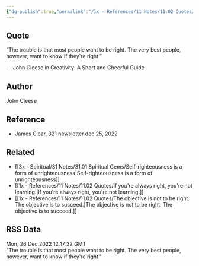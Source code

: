 ```yaml
---
{"dg-publish":true,"permalink":"/1x - References/11 Notes/11.02 Quotes/The best people want to know if they are right - John Cleese/","title":"The best people want to know if they are right - John Cleese","noteIcon":"","created":"2022-12-26T12:57:39.000+03:00","updated":"2024-02-14T20:18:38.366+03:00"}
---
```



## Quote
“The trouble is that most people want to be right. The very best people, however, want to know if they're right.”

— John Cleese in Creativity: A Short and Cheerful Guide

## Author
John Cleese

## Reference
- James Clear, 321 newsletter dec 25, 2022

## Related
- [[3x - Spiritual/31 Notes/31.01 Spiritual Gems/Self-righteousness is a form of unrighteousness\|Self-righteousness is a form of unrighteousness]]
- [[1x - References/11 Notes/11.02 Quotes/If you're always right, you're not learning.\|If you're always right, you're not learning.]]
- [[1x - References/11 Notes/11.02 Quotes/The objective is not to be right. The objective is to succeed.\|The objective is not to be right. The objective is to succeed.]]

## RSS Data
<div class='date'>Mon, 26 Dec 2022 12:17:32 GMT</div>
<div class='description'>"The trouble is that most people want to be right. The very best people, however, want to know if they're right."</div>
